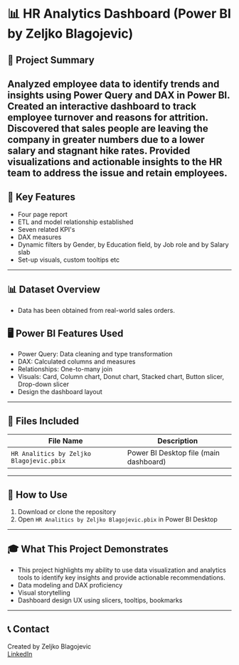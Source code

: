 # 📊 HR Analytics Dashboard (Power BI by Zeljko Blagojevic)

## 🧠 Project Summary
Analyzed employee data to identify trends and insights using Power Query and DAX in Power BI. Created an interactive dashboard to track employee turnover and reasons for attrition. Discovered that sales people are leaving the company in greater numbers due to a lower salary and stagnant hike rates. Provided visualizations and actionable insights to the HR team to address the issue and retain employees.
---

## 🔧 Key Features
- Four page report
- ETL and model relationship established
- Seven related KPI's
- DAX measures 
- Dynamic filters by Gender, by Education field, by Job role and by Salary slab
- Set-up visuals, custom tooltips etc
--- 

## 📊 Dataset Overview

- Data has been obtained from real-world sales orders.


## 🖥️ Power BI Features Used
- Power Query: Data cleaning and type transformation
- DAX: Calculated columns and measures
- Relationships: One-to-many join
- Visuals: Card, Column chart, Donut chart, Stacked chart, Button slicer, Drop-down slicer
- Design the dashboard layout
---

## 📂 Files Included
| File Name             | Description                                 |
|-----------------------|---------------------------------------------|
| `HR Analitics by Zeljko Blagojevic.pbix`    | Power BI Desktop file (main dashboard)      |

---

## 📎 How to Use
1. Download or clone the repository
2. Open `HR Analitics by Zeljko Blagojevic.pbix` in Power BI Desktop

---

## 🎓 What This Project Demonstrates
- This project highlights my ability to use data visualization and analytics tools to identify key insights and provide actionable recommendations.
- Data modeling and DAX proficiency
- Visual storytelling 
- Dashboard design UX using slicers, tooltips, bookmarks

---

## 📞 Contact
Created by Zeljko Blagojevic  
[LinkedIn](https:www.linkedin.com/in/željko-blagojević-1115261b4)
